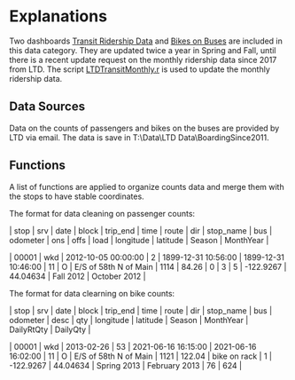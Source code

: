 # Explanations

Two dashboards [Transit Ridership Data](https://www.lcog.org/thempo/page/Transit-Ridership-Data) and [Bikes on Buses](https://www.lcog.org/thempo/page/bikes-buses) are included in this data category. They are updated twice a year in Spring and Fall, until there is a recent update request on the monthly ridership data since 2017 from LTD. The script [LTDTransitMonthly.r](https://github.com/dongmeic/MPO_Data_Portal/blob/master/TransitData/LTDTransitMonthly.r) is used to update the monthly ridership data.

## Data Sources

Data on the counts of passengers and bikes on the buses are provided by LTD via email. The data is save in T:\Data\LTD Data\BoardingSince2011. 

## Functions

A list of functions are applied to organize counts data and merge them with the stops to have stable coordinates.

The format for data cleaning on passenger counts:

 | stop  | srv | date | block | trip_end | time | route | dir | stop_name | bus | odometer | ons | offs | load | longitude | latitude | Season | MonthYear |
 
 | 00001 | wkd | 2012-10-05 00:00:00 | 2 | 1899-12-31 10:56:00 | 1899-12-31 10:46:00 | 11 | O | E/S of 58th N of Main | 1114 | 84.26 | 0 | 3 | 5 | -122.9267 | 44.04634 | Fall 2012 | October 2012 |

 The format for data clearning on bike counts:

 | stop | srv | date | block | trip_end | time | route | dir | stop_name | bus | odometer | desc | qty | longitude | latitude | Season | MonthYear | DailyRtQty | DailyQty |

| 00001 | wkd | 2013-02-26 | 53 | 2021-06-16 16:15:00 | 2021-06-16 16:02:00 | 11 | O | E/S of 58th N of Main | 1121 | 122.04 | bike on rack | 1 | -122.9267 | 44.04634 | Spring 2013 | February 2013 | 76 | 624 |